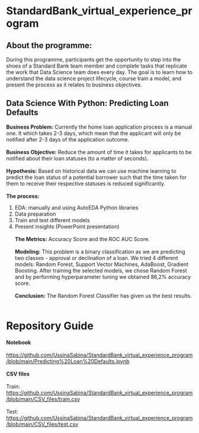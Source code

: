 # StandardBank_virtual_experience_program
## About the programme:
During this programme, participants get the opportunity to step into the shoes of a Standard Bank team member and complete tasks that replicate the work that Data Science team does every day. The goal is to learn how to understand the data science project lifecycle, course train a model, and present the process as it relates to business objectives.
## Data Science With Python: Predicting Loan Defaults
**Business Problem:** Currently the home loan application process is a manual one. It which takes 2-3 days, which mean that the applicant will only be notified after 2-3 days of the application outcome.<br /><br />
**Business Objective:** Reduce the amount of time it takes for applicants to be notified about their loan statuses (to a matter of seconds).<br /><br />
**Hypothesis:** Based on historical data we can use machine learning to predict the loan status of a potential borrower such that the time taken for them to receive their respective statuses is reduced significantly. <br /><br />
**The process:**
1) EDA: manually and using AutoEDA Python libraries
2) Data preparation
3) Train and test different models
4) Present insights (PowerPoint presentation)<br /><br />
**The Metrics:** Accuracy Score and the ROC AUC Score.<br /><br />
**Modeling:** This problem is a binary classification as we are predicting two classes - approval or declination of a loan. We tried 4 different models: Random Forest, Support Vector Machines, AdaBoost, Gradient Boosting. After training the selected models, we chose Random Forest and by performing hyperparameter tuning we obtained 86,2% accuracy score.<br /><br />
**Conclusion:** The Random Forest Classifier has given us the best results.<br /><br />
# Repository Guide
**Notebook**<br /><br />
https://github.com/UssinaSabina/StandardBank_virtual_experience_program/blob/main/Predicting%20Loan%20Defaults.ipynb <br /><br />
**CSV files**<br /><br />
Train: https://github.com/UssinaSabina/StandardBank_virtual_experience_program/blob/main/CSV_files/train.csv <br /><br />
Test:  https://github.com/UssinaSabina/StandardBank_virtual_experience_program/blob/main/CSV_files/test.csv <br /><br />
